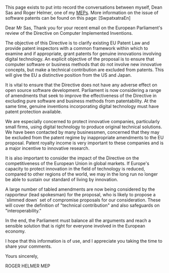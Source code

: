 This page exists to put into record the conversations between myself,
Dean Sas and Roger Helmer, one of my [MEPs](MEPs "wikilink"). More
information on the issue of software patents can be found on this page:
\[SwpatxatraEn\]

Dear Mr Sas, Thank you for your recent email on the European
Parliament\'s review of the Directive on Computer Implemented
Inventions.

The objective of this Directive is to clarify existing EU Patent Law and
provide patent inspectors with a common framework within which to
examine and if appropriate, grant patents for genuine innovations
involving digital technology. An explicit objective of the proposal is
to ensure that computer software or business methods that do not involve
new innovative concepts, but make a technical contribution are excluded
from patents. This will give the EU a distinctive position from the US
and Japan.

It is vital to ensure that the Directive does not have any adverse
effect on open source software development. Parliament is now
considering a range of amendments that seek to improve the effectiveness
of the Directive in excluding pure software and business methods from
patentability. At the same time, genuine inventions incorporating
digital technology must have patent protection available.

We are especially concerned to protect innovative companies,
particularly small firms, using digital technology to produce original
technical solutions. We have been contacted by many businessmen,
concerned that they may be excluded from the patent regime by
inappropriate amendments to the EU proposal. Patent royalty income is
very important to these companies and is a major incentive to innovative
research.

It is also important to consider the impact of the Directive on the
competitiveness of the European Union in global markets. If Europe\'s
capacity to protect innovation in the field of technology is reduced,
compared to other regions of the world, we may in the long run no longer
be able to sustain our standard of living by innovation.

A large number of tabled amendments are now being considered by the
rapporteur (lead spokesman) for the proposal, who is likely to propose a
\`slimmed down´ set of compromise proposals for our consideration. These
will cover the definition of \"technical contribution\" and also
safeguards on \"interoperability.\"

In the end, the Parliament must balance all the arguments and reach a
sensible solution that is right for everyone involved in the European
economy.

I hope that this information is of use, and I appreciate you taking the
time to share your comments.

Yours sincerely,

ROGER HELMER MEP
